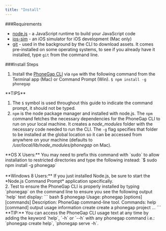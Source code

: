 ```yaml
---
title: "Install"
---
```

###Requirements

- [node.js](http://nodejs.org/) - a JavaScript runtime to build your JavaScript code
- [ios-sim](https://github.com/phonegap/ios-sim#installation) - an iOS simulator for iOS development (Mac only)
- [git](http://git-scm.com) - used in the background by the CLI to download assets. It comes pre-installed on some operating systems, to see if you already have it installed, type `git` from the command line.

###Install Steps

1. Install the [PhoneGap CLI](https://www.npmjs.com/package/phonegap) via `npm` with the following command from the Terminal app (Mac) or Command Prompt (Win).
`$ npm install -g phonegap`

 <div class="alert--info">**TIPS**

 1. The `$` symbol is used throughout this guide to indicate the command prompt, it should not be typed.
 2. `npm` is the node package manager and installed with node.js. The `npm` command fetches the necessary dependencies for the PhoneGap CLI to run on your local machine. It creates a *node_modules* folder with the necessary code needed to run the CLI. The `-g` flag specifies that folder to be installed at the global location so it can be accessed from anywhere on your machine (defaults to */usr/local/lib/node_modules/phonegap* on Mac).

 </div>

  <div class="alert--warning">**OS X Users:** You may need to prefix this command with `sudo` to allow installation to restricted directories and type the following instead: `$ sudo npm install -g phonegap`<br><br>
  **Windows 8 Users:** If you just installed Node.js, be sure to start the *Node.js Command Prompt* application specifically.</div>
2. Test to ensure the PhoneGap CLI is properly installed by typing `phonegap` on the command line to ensure you see the following output `help` text display:
  ``` bash
  $ phonegap
  Usage: phonegap [options] [commands]
  Description:
     PhoneGap command-line tool.
     Commands:
        help [command]       output usage information
        create <path>        create a phonegap project
         ...
  ```

<div class="alert--info">**TIP:** You can access the PhoneGap CLI usage text at any time by adding the keyword `help`, `-h` or `--h` with any phonegap command i.e.: `phonegap create help`, `phonegap serve -h`.</div>
